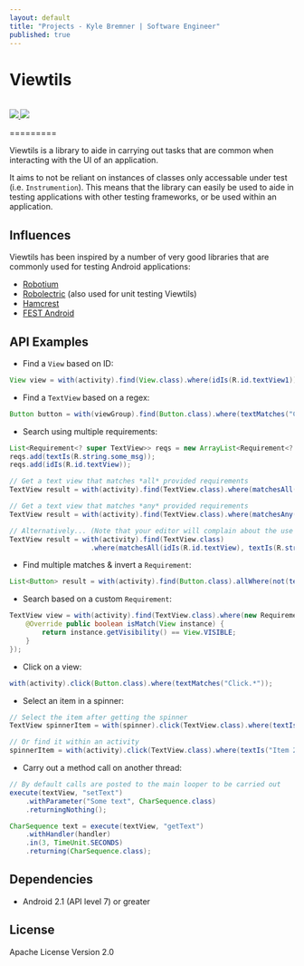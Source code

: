 ```yaml
---
layout: default
title: "Projects - Kyle Bremner | Software Engineer"
published: true
---
```


<div class="well well-sm">
<h1>Viewtils</h1>
<br class="visible-xs">
<small>
<a href="https://travis-ci.org/kbremner/Viewtils"><img src="https://travis-ci.org/kbremner/Viewtils.png"> <a href="https://coveralls.io/r/kbremner/Viewtils?branch=master"><img src="https://coveralls.io/repos/kbremner/Viewtils/badge.png?branch=master"></a>
</small>
</div>

=========

Viewtils is a library to aide in carrying out tasks that are common when interacting with the UI of an application.

It aims to not be reliant on instances of classes only accessable under test (i.e. `Instrumention`). This means that the library can easily be used to aide in testing applications with other testing frameworks, or be used within an application.

Influences
----
Viewtils has been inspired by a number of very good libraries that are commonly used for testing Android applications:

- [Robotium](https://code.google.com/p/robotium/)
- [Robolectric](http://robolectric.org/) (also used for unit testing Viewtils)
- [Hamcrest](https://code.google.com/p/hamcrest/)
- [FEST Android](https://github.com/square/fest-android)

API Examples
----

- Find a `View` based on ID:

```java
View view = with(activity).find(View.class).where(idIs(R.id.textView1));
```

- Find a `TextView` based on a regex:

```java
Button button = with(viewGroup).find(Button.class).where(textMatches("Click.*");
```

- Search using multiple requirements:

```java
List<Requirement<? super TextView>> reqs = new ArrayList<Requirement<? super TextView>>();
reqs.add(textIs(R.string.some_msg));
reqs.add(idIs(R.id.textView));

// Get a text view that matches *all* provided requirements
TextView result = with(activity).find(TextView.class).where(matchesAll(reqs));      

// Get a text view that matches *any* provided requirements
TextView result = with(activity).find(TextView.class).where(matchesAny(reqs));

// Alternatively... (Note that your editor will complain about the use of generics with varargs)
TextView result = with(activity).find(TextView.class)
                    .where(matchesAll(idIs(R.id.textView), textIs(R.string.some_msg)));
```

- Find multiple matches & invert a `Requirement`:

```java
List<Button> result = with(activity).find(Button.class).allWhere(not(textIs(R.string.some_msg)));
```

- Search based on a custom `Requirement`:

```java
TextView view = with(activity).find(TextView.class).where(new Requirement<View>() {
    @Override public boolean isMatch(View instance) {
        return instance.getVisibility() == View.VISIBLE;
    }
});
```

- Click on a view:

```java
with(activity).click(Button.class).where(textMatches("Click.*"));
```

- Select an item in a spinner:

```java
// Select the item after getting the spinner
TextView spinnerItem = with(spinner).click(TextView.class).where(textIs("Item 3"));

// Or find it within an activity
spinnerItem = with(activity).click(TextView.class).where(textIs("Item 2"));
```

- Carry out a method call on another thread:

```java
// By default calls are posted to the main looper to be carried out
execute(textView, "setText")
    .withParameter("Some text", CharSequence.class)
    .returningNothing();

CharSequence text = execute(textView, "getText")
    .withHandler(handler)
    .in(3, TimeUnit.SECONDS)
    .returning(CharSequence.class);
```

Dependencies
---

- Android 2.1 (API level 7) or greater

License
----
Apache License Version 2.0